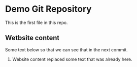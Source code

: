 # Demo Git Repository

This is the first file in this repo.

## Wetbsite content

Some text below so that we can see that in the next commit.

1. Website content replaced some text that was already here.